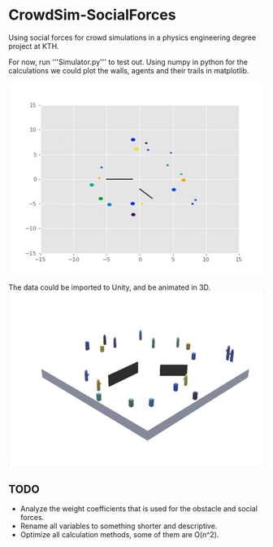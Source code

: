 # CrowdSim-SocialForces
Using social forces for crowd simulations in a physics engineering degree project at KTH.

For now, run '''Simulator.py''' to test out.
Using numpy in python for the calculations we could plot the walls, agents and their trails in matplotlib.

![](/images/numpy.gif)

The data could be imported to Unity, and be animated in 3D.
![](/images/unitygif.gif)
## TODO
* Analyze the weight coefficients that is used for the obstacle and social forces.
* Rename all variables to something shorter and descriptive.
* Optimize all calculation methods, some of them are O(n^2).

